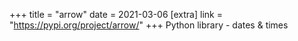 +++
title = "arrow"
date = 2021-03-06
[extra]
link = "https://pypi.org/project/arrow/"
+++
Python library - dates & times

